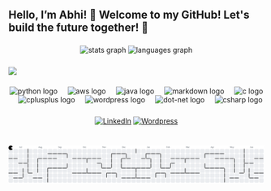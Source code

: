 <h2 align="left">Hello, I’m Abhi! 👋 Welcome to my GitHub! Let's build the future together! 🚀</h2>

###


<!--- |![](https://github-profile-summary-cards.vercel.app/api/cards/stats?username=abhiagx&theme=darcula)|![](https://github-profile-summary-cards.vercel.app/api/cards/repos-per-language?username=abhiagx&theme=darcula)|![](https://github-profile-summary-cards.vercel.app/api/cards/most-commit-language?username=abhiagx&theme=darcula)|
-----|------|------| -->

<div align="center">
  <img src="https://github-readme-stats.vercel.app/api?username=abhiagx&hide_title=false&hide_rank=true&show_icons=true&include_all_commits=true&count_private=true&disable_animations=false&theme=github_dark&locale=en&hide_border=false" height="150" alt="stats graph"  />
  <img src="https://github-readme-stats.vercel.app/api/top-langs?username=abhiagx&locale=en&hide_title=false&layout=compact&card_width=320&langs_count=5&theme=github_dark&hide_border=false" height="150" alt="languages graph"  />
</div>

###

<img align="center" height="130" src="http://home.insightbb.com/~pnacc/Anime%20Video%20Game%20Stuff/Animations/Inuyasha/Inuyasha%207.gif"  />

###

<div align="center">
  <img src="https://cdn.jsdelivr.net/gh/devicons/devicon/icons/python/python-original.svg" height="30" alt="python logo"  />
  <img width="12" />
  <img src="https://solace.com/wp-content/uploads/2019/02/colour_aws.svg" height="30" alt="aws logo"  />
  <img width="12" />
  <img src="https://cdn.jsdelivr.net/gh/devicons/devicon/icons/java/java-original.svg" height="30" alt="java logo"  />
  <img width="12" />
  <img src="https://cdn.jsdelivr.net/gh/devicons/devicon/icons/markdown/markdown-original.svg" height="30" alt="markdown logo"  />
  <img width="12" />
  <img src="https://cdn.jsdelivr.net/gh/devicons/devicon/icons/c/c-original.svg" height="30" alt="c logo"  />
  <img width="12" />
  <img src="https://cdn.jsdelivr.net/gh/devicons/devicon/icons/cplusplus/cplusplus-original.svg" height="30" alt="cplusplus logo"  />
  <img width="12" />
  <img src="https://cdn.jsdelivr.net/gh/devicons/devicon/icons/wordpress/wordpress-original.svg" height="30" alt="wordpress logo"  />
  <img width="12" />
  <img src="https://cdn.jsdelivr.net/gh/devicons/devicon/icons/dot-net/dot-net-original.svg" height="30" alt="dot-net logo"  />
  <img width="12" />
  <img src="https://cdn.jsdelivr.net/gh/devicons/devicon/icons/csharp/csharp-original.svg" height="30" alt="csharp logo"  />
</div>

###

<div align="center">
  <a href="https://www.linkedin.com/in/abhiagx/" target="_blank"><img src="https://img.shields.io/badge/LinkedIn-abhiagx-blue?logo=linkedin&logoColor=white" alt="LinkedIn" height="35" style="vertical-align:middle;"></a>
  <a href="https://cruxrebels.wordpress.com/" target="_blank"><img src="https://img.shields.io/badge/Wordpress-Blog-blue?logo=wordpress&logoColor=white" alt="Wordpress" height="35" style="vertical-align:middle;"></a>
<!--   <a href="https://instagram.com/trailgrammer" target="_blank"><img src="https://img.shields.io/badge/Instagram-trailgrammer-E4405F?logo=instagram&logoColor=white" alt="Instagram" height="35" style="vertical-align:middle;"></a> -->
</div>

###

<br clear="both">

<picture>
  <source media="(prefers-color-scheme: dark)" srcset="https://raw.githubusercontent.com/abhiagx/abhiagx/output/pacman-contribution-graph-dark.svg">
  <source media="(prefers-color-scheme: light)" srcset="https://raw.githubusercontent.com/abhiagx/abhiagx/output/pacman-contribution-graph.svg">
  <img alt="pacman contribution graph" src="https://raw.githubusercontent.com/abhiagx/abhiagx/output/pacman-contribution-graph.svg">
</picture>

###
